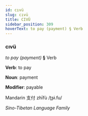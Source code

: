 ```yaml
---
id: cıvü
slug: cıvü
title: CIVÜ
sidebar_position: 309
hoverText: to pay (payment) § Verb
---
```


### cıvü

*to pay (payment)* **§** Verb

**Verb**: to pay

**Noun**: payment

**Modifier**: payable

Mandarin 支付 zhīfù /ʈʂɨ.fu/

*Sino-Tibetan Language Family*